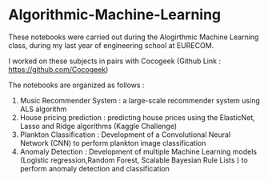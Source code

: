 # Algorithmic-Machine-Learning

These notebooks were carried out during the Alogirthmic Machine Learning class, during my last year of engineering school at EURECOM.

I worked on these subjects in pairs with Cocogeek (Github Link : https://github.com/Cocogeek)

The notebooks are organized as follows :

1. Music Recommender System : a large-scale recommender system using ALS algorithm
2. House pricing prediction : predicting house prices using the ElasticNet, Lasso and Ridge algorithms (Kaggle      Challenge)
3. Plankton Classification : Development of a Convolutional Neural Network (CNN) to perform plankton image classification
4. Anomaly Detection : Development of multiple Machine Learning models (Logistic regression,Random Forest, Scalable Bayesian Rule Lists ) to perform anomaly detection and classification
